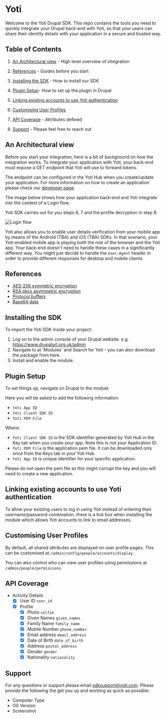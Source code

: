# Yoti

Welcome to the Yoti Drupal SDK. This repo contains the tools you need to
quickly integrate your Drupal back-end with Yoti, so that your users can
share their identity details with your application in a secure and trusted
way.

## Table of Contents

1) [An Architectural view](#an-architectural-view) -
High level overview of integration

2) [References](#references) -
Guides before you start

3) [Installing the SDK](#installing-the-sdk) -
How to install our SDK

4) [Plugin Setup](#plugin-setup)-
How to set up the plugin in Drupal

5) [Linking existing accounts to use Yoti authentication
](#linking-existing-accounts-to-use-yoti-authentication)

6) [Customising User Profiles](#customising-user-profiles)

7) [API Coverage](#api-coverage) -
Attributes defined

8) [Support](#support) -
Please feel free to reach out

## An Architectural view

Before you start your integration, here is a bit of background on how the
integration works. To integrate your application with Yoti, your back-end
must expose a GET endpoint that Yoti will use to forward tokens.

The endpoint can be configured in the Yoti Hub when you create/update
your application. For more information on how to create an application please
check our [developer
page](https://developers.yoti.com/yoti-app/web-integration#step-2-creating-an-application).

The image below shows how your application back-end and Yoti integrate into
the context of a Login flow.

Yoti SDK carries out for you steps 6, 7 and the profile decryption in step 8.

![Login flow](https://git.io/fj8Qi "Login flow")

Yoti also allows you to enable user details verification from your mobile app
by means of the Android (TBA) and iOS (TBA) SDKs. In that scenario, your
Yoti-enabled mobile app is playing both the role of the browser and the Yoti
app. Your back-end doesn't need to handle these cases in a significantly
different way. You might just decide to handle the `User-Agent` header in order
to provide different responses for desktop and mobile clients.

## References

* [AES-256 symmetric encryption][]
* [RSA pkcs asymmetric encryption][]
* [Protocol buffers][]
* [Base64 data][]

[AES-256 symmetric encryption]:
https://en.wikipedia.org/wiki/Advanced_Encryption_Standard

[RSA pkcs asymmetric encryption]:
https://en.wikipedia.org/wiki/RSA_(cryptosystem)

[Protocol buffers]:
https://en.wikipedia.org/wiki/Protocol_Buffers

[Base64 data]:
https://en.wikipedia.org/wiki/Base64

## Installing the SDK

To import the Yoti SDK inside your project:

1) Log on to the admin console of your Drupal website. e.g.
   https://www.drupalurl.org.uk/admin
2) Navigate to at 'Modules' and Search for Yoti - you can also download the
   package from here.
3) Install and enable the module.

## Plugin Setup

To set things up, navigate on Drupal to the module

Here you will be asked to add the following information:

* `Yoti App ID`
* `Yoti Client SDK ID`
* `Yoti PEM File`

Where:

* `Yoti Client SDK ID` is the SDK identifier generated by Yoti Hub in the
   Key tab when you create your app. Note this is not your Application ID.
* `Yoti PEM File` is the application pem file. It can be downloaded only once
   from the Keys tab in your Yoti Hub.
* `Yoti App ID` is unique identifier for your specific application.

Please do not open the pem file as this might corrupt the key and you will
need to create a new application.

## Linking existing accounts to use Yoti authentication

To allow your existing users to log in using Yoti instead of entering their
username/password combination, there is a tick box when installing the module
which allows Yoti accounts to link to email addresses.

## Customising User Profiles

By default, all shared attributes are displayed on user profile pages.
This can be customised at `/admin/config/people/accounts/display`.

You can also control who can view user profiles using permissions
at `/admin/people/permissions`.

## API Coverage

* Activity Details
  * [X] User ID `user_id`
  * [X] Profile
    * [X] Photo `selfie`
    * [X] Given Names `given_names`
    * [X] Family Name `family_name`
    * [X] Mobile Number `phone_number`
    * [X] Email address `email_address`
    * [X] Date of Birth `date_of_birth`
    * [X] Address `postal_address`
    * [X] Gender `gender`
    * [X] Nationality `nationality`

## Support

For any questions or support please email
[sdksupport@yoti.com](mailto:sdksupport@yoti.com).
Please provide the following the get you up and
working as quick as possible:

* Computer Type
* OS Version
* Screenshot
